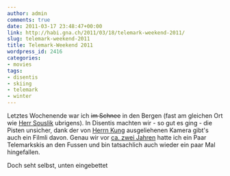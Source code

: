 ```yaml
---
author: admin
comments: true
date: 2011-03-17 23:48:47+00:00
link: http://habi.gna.ch/2011/03/18/telemark-weekend-2011/
slug: telemark-weekend-2011
title: Telemark-Weekend 2011
wordpress_id: 2416
categories:
- movies
tags:
- disentis
- skiing
- telemark
- winter
---
```


Letztes Wochenende war ich <del>im Schnee</del> in den Bergen (fast am gleichen Ort wie [Herr Souslik](http://souslik.ch/2011/03/15/board5-laax/) ubrigens). In Disentis machten wir - so gut es ging - die Pisten unsicher, dank der von [Herrn Kung](http://kuengfu.ch/) ausgeliehenen Kamera gibt's auch ein Filmli davon. Genau wir vor [ca. zwei Jahren](http://habi.gna.ch/2009/03/22/habi-fahrt-zum-ersten-mal-telemark-raw-uncut/) hatte ich ein Paar Telemarkskis an den Fussen und bin tatsachlich auch wieder ein paar Mal hingefallen.




Doch seht selbst, unten eingebettet
